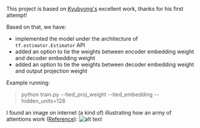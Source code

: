 This project is based on [Kyubyong's](https://github.com/Kyubyong/transformer) excellent work, thanks for his first attempt!

Based on that, we have:
* implemented the model under the architecture of ```tf.estimator.Estimator``` API
* added an option to tie the weights between encoder embedding weight and decoder embedding weight
* added an option to tie the weights between decoder embedding weight and output projection weight

Example running:
> python train.py --tied_proj_weight --tied_embedding --hidden_units=128

I found an image on internet (a kind of) illustrating how an army of attentions work ([Reference](https://techcrunch.com/2017/08/31/googles-transformer-solves-a-tricky-problem-in-machine-translation/)):
![alt text](https://github.com/zhedongzheng/finch/blob/master/assets/transform20fps.gif)
